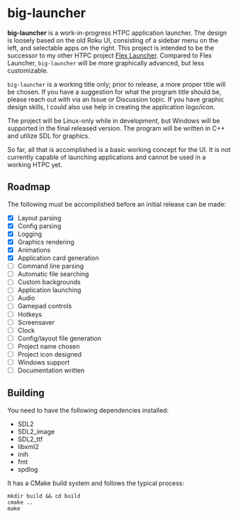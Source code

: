 # big-launcher
**big-launcher** is a work-in-progress HTPC application launcher. The design is loosely based on the old Roku UI, consisting of a sidebar menu on the left, and selectable apps on the right. This project is intended to be the successor to my other HTPC project [Flex Launcher](https://github.com/complexlogic/flex-launcher). Compared to Flex Launcher, `big-launcher` will be more graphically advanced, but less customizable. 

`big-launcher` is a working title only; prior to release, a more proper title will be chosen. If you have a suggestion for what the program title should be, please reach out with via an Issue or Discussion topic. If you have graphic design skills, I could also use help in creating the application logo/icon.

The project will be Linux-only while in development, but Windows will be supported in the final released version. The program will be written in C++ and utilize SDL for graphics.

So far, all that is accomplished is a basic working concept for the UI. It is not currently capable of launching applications and cannot be used in a working HTPC yet.

## Roadmap
The following must be accomplished before an initial release can be made:
- [x] Layout parsing
- [x] Config parsing
- [x] Logging
- [x] Graphics rendering
- [x] Animations
- [x] Application card generation
- [ ] Command line parsing
- [ ] Automatic file searching
- [ ] Custom backgrounds
- [ ] Application launching
- [ ] Audio
- [ ] Gamepad controls
- [ ] Hotkeys
- [ ] Screensaver
- [ ] Clock
- [ ] Config/layout file generation
- [ ] Project name chosen
- [ ] Project icon designed
- [ ] Windows support
- [ ] Documentation written

## Building
You need to have the following dependencies installed:
- SDL2
- SDL2_image
- SDL2_ttf
- libxml2
- inih
- fmt
- spdlog

It has a CMake build system and follows the typical process:
```
mkdir build && cd build
cmake ..
make
```